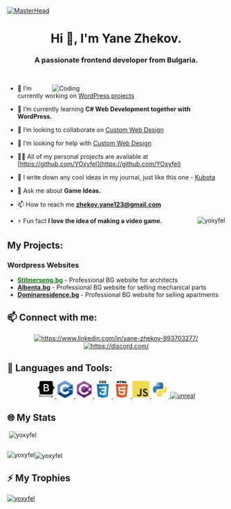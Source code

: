 [![MasterHead](https://1.bp.blogspot.com/-7A4WynwLsMw/XbBpCXG8fHI/AAAAAAAAMt4/uOa1bpLskYgrwGbllhSu2SDj_Mig8SXJQCLcBGAsYHQ/s1600/2000_600px.gif)](https://rishavchanda.io)
<h1 align="center">Hi 👋, I'm Yane Zhekov.</h1>
<h3 align="center">A passionate frontend developer from Bulgaria.</h3>

<p align="left"> <a href="https://twitter.com/" target="blank"><img src="https://img.shields.io/twitter/follow/?logo=twitter&style=for-the-badge" alt="" /></a> </p>

<img align="right" alt="Coding" width="400" src="https://cdn.dribbble.com/users/1162077/screenshots/3848914/programmer.gif">

- 🔭 I’m currently working on [WordPress projects](https://exotic-furniture.net/)

- 🌱 I’m currently learning **C# Web Development together with WordPress.**

- 👯 I’m looking to collaborate on [Custom Web Design](https://yoxyfel.github.io/Tindog/)

- 🤝 I’m looking for help with [Custom Web Design](https://yoxyfel.github.io/Tindog/)

- 👨‍💻 All of my personal projects are available at [https://github.com/YOxyfel](https://github.com/YOxyfel)

- 📝 I write down any cool ideas in my journal, just like this one - [Kubota](https://www.kubota.com/futurecube/)

- 💬 Ask me about **Game Ideas.**

- 📫 How to reach me **zhekov.yane123@gmail.com**

- ⚡ Fun fact **I love the idea of making a video game.** <img align="right" src="https://komarev.com/ghpvc/?username=yoxyfel&label=Profile%20views&color=0e75b6&style=flat" alt="yoxyfel" />


## My Projects:
<h3>Wordpress Websites</h3>
<ul>
  <li><a href="https://stilmerseng.bg/"><strong style="color:green;">Stilmerseng.bg</strong></a> - Professional BG website for architects</li>
  <li><a href="https://albenta.bg/"><strong>Albenta.bg</strong></a> - Professional BG website for selling mechanical parts</li>
  <li><a href="https://dominaresidence.bg/"><strong>Dominaresidence.bg</strong></a> - Professional BG website for selling apartments</li>
</ul>


## 📫 Connect with me:
<p align="center">
<a href="https://linkedin.com/in/https://www.linkedin.com/in/yane-zhekov-993703277/" target="blank"><img align="center" src="https://raw.githubusercontent.com/rahuldkjain/github-profile-readme-generator/master/src/images/icons/Social/linked-in-alt.svg" alt="https://www.linkedin.com/in/yane-zhekov-993703277/" height="30" width="40" /></a>
  <a href="https://discordapp.com/users/333825851412054027" target="blank"><img align="center" src="https://qph.cf2.quoracdn.net/main-qimg-cc4898e1f88f47cee0896675de2613e5" alt="https://discord.com/" height="40" width="40" /></a>
</p>

## 🌱 Languages and Tools:
<p align="center"> <a href="https://getbootstrap.com" target="_blank" rel="noreferrer"> <img src="https://raw.githubusercontent.com/devicons/devicon/master/icons/bootstrap/bootstrap-plain-wordmark.svg" alt="bootstrap" width="40" height="40"/> </a> <a href="https://www.w3schools.com/cpp/" target="_blank" rel="noreferrer"> <img src="https://raw.githubusercontent.com/devicons/devicon/master/icons/cplusplus/cplusplus-original.svg" alt="cplusplus" width="40" height="40"/> </a> <a href="https://www.w3schools.com/cs/" target="_blank" rel="noreferrer"> <img src="https://raw.githubusercontent.com/devicons/devicon/master/icons/csharp/csharp-original.svg" alt="csharp" width="40" height="40"/> </a> <a href="https://www.w3schools.com/css/" target="_blank" rel="noreferrer"> <img src="https://raw.githubusercontent.com/devicons/devicon/master/icons/css3/css3-original-wordmark.svg" alt="css3" width="40" height="40"/> </a> <a href="https://www.w3.org/html/" target="_blank" rel="noreferrer"> <img src="https://raw.githubusercontent.com/devicons/devicon/master/icons/html5/html5-original-wordmark.svg" alt="html5" width="40" height="40"/> </a> <a href="https://developer.mozilla.org/en-US/docs/Web/JavaScript" target="_blank" rel="noreferrer"> <img src="https://raw.githubusercontent.com/devicons/devicon/master/icons/javascript/javascript-original.svg" alt="javascript" width="40" height="40"/> </a> <a href="https://www.python.org" target="_blank" rel="noreferrer"> <img src="https://raw.githubusercontent.com/devicons/devicon/master/icons/python/python-original.svg" alt="python" width="40" height="40"/> </a> <a href="https://unrealengine.com/" target="_blank" rel="noreferrer"> <img src="https://raw.githubusercontent.com/kenangundogan/fontisto/036b7eca71aab1bef8e6a0518f7329f13ed62f6b/icons/svg/brand/unreal-engine.svg" alt="unreal" width="40" height="40"/> </a> </p>

## 🌐 My Stats

<p>&nbsp;<img align="center" src="https://github-readme-stats.vercel.app/api?username=yoxyfel&show_icons=true&locale=en" alt="yoxyfel" /></p>

##

<p><img align="left" src="https://github-readme-stats.vercel.app/api/top-langs?username=yoxyfel&show_icons=true&locale=en&layout=compact" alt="yoxyfel" /></p>

<p><img align="center" src="https://github-readme-streak-stats.herokuapp.com/?user=yoxyfel&" alt="yoxyfel" /></p>

## ⚡ My Trophies

<p align="left"> <a href="https://github.com/ryo-ma/github-profile-trophy"><img src="https://github-profile-trophy.vercel.app/?username=yoxyfel" alt="yoxyfel" /></a> </p>

